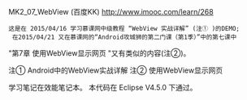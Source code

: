 MK2_07_WebView  (百度KK)
http://www.imooc.com/learn/268


    这是在 2015/04/16 学习慕课网中级教程 “WebView 实战详解” (注① )的DEMO;
     在2015/04/21 又在慕课网的“Android攻城狮的第二门课（第1季）”中的第七课中
"第7章 使用WebView显示网页 "又有类似的内容(注②)。

注① Android中的WebView实战详解
注②  使用WebView显示网页

学习笔记在效能笔记本。
本代码在 Eclipse V4.5.0 下通过。